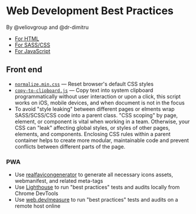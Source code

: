 # Web Development Best Practices

By @veliovgroup and @dr-dimitru

- [For HTML](https://github.com/veliovgroup/best-practices/tree/main/html)
- [For SASS/CSS](https://github.com/veliovgroup/best-practices/tree/main/css)
- [For JavaScript](https://github.com/veliovgroup/best-practices/tree/main/js)

## Front end

- [`normalize.min.css`](https://github.com/veliovgroup/best-practices/blob/main/css/normalize.min.css) — Reset browser's default CSS styles
- [`copy-to-clipboard.js`](https://github.com/veliovgroup/best-practices/blob/main/js/copy-to-clipboard.js) — Copy text into system clipboard programmatically without user interaction or upon a click, this script works on iOS, mobile devices, and when document is not in the focus
- To avoid "style leaking" between different pages or elments wrap SASS/SCSS/CSS code into a parent class. "CSS scoping" by page, element, or component is vital when working in a team. Otherwise, your CSS can "leak" affecting global styles, or styles of other pages, elements, and components. Enclosing CSS rules within a parent container helps to create more modular, maintainable code and prevent conflicts between different parts of the page.

### PWA

- Use [realfavicongenerator](https://realfavicongenerator.net) to generate all necessary icons assets, webmanifest, and related meta-tags
- Use [Lighthouse](https://developers.google.com/web/tools/lighthouse) to run "best practices" tests and audits locally from Chrome DevTools
- Use [web.dev/measure](https://web.dev/measure/) to run "best practices" tests and audits on a remote host online
